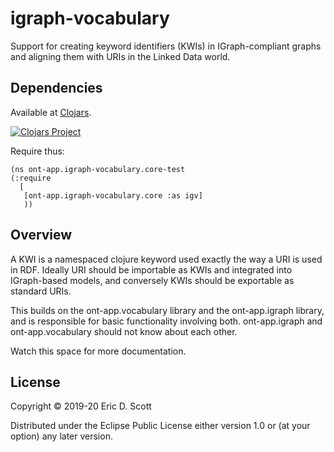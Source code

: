 # igraph-vocabulary

Support for creating keyword identifiers (KWIs) in IGraph-compliant graphs and aligning them with URIs in the Linked Data world. 

## Dependencies

Available at [Clojars](https://clojars.org/ont-app/igraph-vocabulary).

[![Clojars Project](https://img.shields.io/clojars/v/ont-app/igraph-vocabulary.svg)](https://clojars.org/ont-app/igraph-vocabulary)

Require thus:

```
(ns ont-app.igraph-vocabulary.core-test
(:require 
  [
   [ont-app.igraph-vocabulary.core :as igv]
   ))
```

## Overview

A KWI is a namespaced clojure keyword used exactly the way a URI is
used in RDF. Ideally URI should be importable as KWIs and integrated
into IGraph-based models, and conversely KWIs should be exportable as
standard URIs.

This builds on the ont-app.vocabulary library and the ont-app.igraph
library, and is responsible for basic functionality involving
both. ont-app.igraph and ont-app.vocabulary should not know about each
other.

Watch this space for more documentation.


## License

Copyright © 2019-20 Eric D. Scott

Distributed under the Eclipse Public License either version 1.0 or (at your option) any later version.
